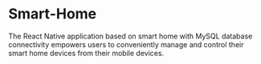 # Smart-Home

The React Native application based on smart home with MySQL database connectivity empowers users to conveniently manage and control their smart home devices from their mobile devices.
